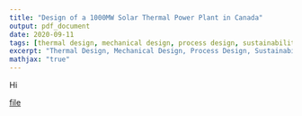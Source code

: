 ```yaml
---
title: "Design of a 1000MW Solar Thermal Power Plant in Canada"
output: pdf_document
date: 2020-09-11
tags: [thermal design, mechanical design, process design, sustainability]
excerpt: "Thermal Design, Mechanical Design, Process Design, Sustainability"
mathjax: "true"
---
```


Hi

[file](.\projectdocs\Sunwell%Solar%Power%Facility%Design%of%a%1000%MW%Concentrating%Solar%Power%Plant.pdf)

